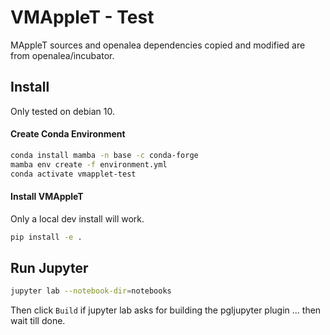 # VMAppleT - Test

MAppleT sources and openalea dependencies copied and modified are from openalea/incubator.

## Install

Only tested on debian 10.

#### Create Conda Environment

```sh
conda install mamba -n base -c conda-forge
mamba env create -f environment.yml
conda activate vmapplet-test
```

#### Install VMAppleT

Only a local dev install will work.

```sh
pip install -e .
```

## Run Jupyter

```sh
jupyter lab --notebook-dir=notebooks
```

Then click `Build` if jupyter lab asks for building the pgljupyter plugin ... then wait till done.
